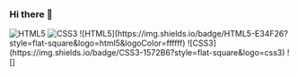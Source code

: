 ### Hi there 👋

<!--
**Na-gang99/Na-gang99** is a ✨ _special_ ✨ repository because its `README.md` (this file) appears on your GitHub profile.

Here are some ideas to get you started:

- 🔭 I’m currently working on ...
- 🌱 I’m currently learning ...
- 👯 I’m looking to collaborate on ...
- 🤔 I’m looking for help with ...
- 💬 Ask me about ...
- 📫 How to reach me: ...
- 😄 Pronouns: ...
- ⚡ Fun fact: ...
-->
<img alt="HTML5" src ="https://img.shields.io/badge/HTML5-E34F26.svg?&style=for-the-badge&logo=html5&logoColor=ffffff"/>
<img alt="CSS3" src ="https://img.shields.io/badge/CSS3-1572B6.svg?&style=for-the-badge&logo=css3&logoColor=ffffff"/>
![HTML5](https://img.shields.io/badge/HTML5-E34F26?style=flat-square&logo=html5&logoColor=ffffff)
![CSS3](https://img.shields.io/badge/CSS3-1572B6?style=flat-square&logo=css3)
![]
